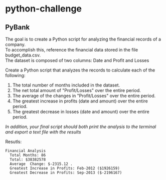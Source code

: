 # python-challenge

PyBank
---

The goal is to create a Python script for analyzing the financial records of a company.  
To accomplish this, reference the financial data stored in the file budget_data.csv.  
The dataset is composed of two columns: Date and Profit and Losses

Create a Python script that analyzes the records to calculate each of the following:
   1. The total number of months included in the dataset.  
   2. The net total amount of "Profit/Losses" over the entire period.  
   3. The average of the changes in "Profit/Losses" over the entire period.  
   4. The greatest increase in profits (date and amount) over the entire period.  
   5. The greatest decrease in losses (date and amount) over the entire period.  

*In addition, your final script should both print the analysis to the terminal and export a text file with the results*

Resutls:  
```
Financial Analysis
  Total Months: 86 
  Total: $38382578 
  Average  Change: $-2315.12 . 
  Greatest Increase in Profits: Feb-2012 ($1926159)  
  Greatest Decrease in Profits: Sep-2013 ($-2196167)  
```
